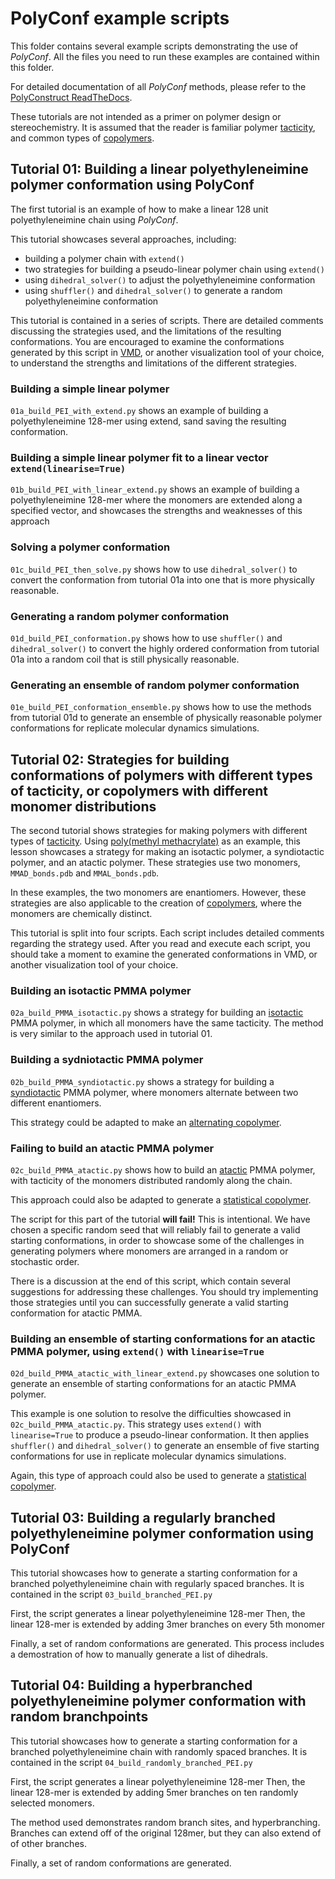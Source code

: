 # PolyConf example scripts

This folder contains several example scripts demonstrating the use of *PolyConf*.  All the files you need to run these examples are contained within this folder.

For detailed documentation of all *PolyConf* methods, please refer to the [PolyConstruct ReadTheDocs](https://polyconstruct.readthedocs.io/en/latest/index.html).

These tutorials are not intended as a primer on polymer design or stereochemistry.  It is assumed that the reader is familiar polymer [tacticity](https://en.wikipedia.org/wiki/Tacticity), and common types of [copolymers](https://en.wikipedia.org/wiki/Copolymer).

## Tutorial 01:  Building a linear polyethyleneimine polymer conformation using PolyConf

The first tutorial is an example of how to make a linear 128 unit polyethyleneimine chain using *PolyConf*. 

This tutorial showcases several approaches, including:

* building a polymer chain with `extend()`
* two strategies for building a pseudo-linear polymer chain using `extend()`
* using `dihedral_solver()` to adjust the polyethyleneimine conformation
* using `shuffler()` and `dihedral_solver()` to generate a random polyethyleneimine conformation

This tutorial is contained in a series of scripts.  There are detailed comments discussing the strategies used, and the limitations of the resulting conformations.  You are encouraged to examine the conformations generated by this script in [VMD](https://www.ks.uiuc.edu/Research/vmd/), or another visualization tool of your choice, to understand the strengths and limitations of the different strategies.

### Building a simple linear polymer

`01a_build_PEI_with_extend.py` shows an example of building a polyethyleneimine 128-mer using extend, sand saving the resulting conformation.

### Building a simple linear polymer fit to a linear vector `extend(linearise=True)`

`01b_build_PEI_with_linear_extend.py` shows an example of building a polyethyleneimine 128-mer where the monomers are extended along a specified vector, and showcases the strengths and weaknesses of this approach

### Solving a polymer conformation

`01c_build_PEI_then_solve.py` shows how to use `dihedral_solver()` to convert the conformation from tutorial 01a into one that is more physically reasonable.

### Generating a random polymer conformation

`01d_build_PEI_conformation.py` shows how to use `shuffler()` and `dihedral_solver()` to convert the highly ordered conformation from tutorial 01a into a random coil that is still physically reasonable.

### Generating an ensemble of random polymer conformation

`01e_build_PEI_conformation_ensemble.py` shows how to use the methods from tutorial 01d to generate an ensemble of physically reasonable polymer conformations for replicate molecular dynamics simulations.

## Tutorial 02:  Strategies for building conformations of polymers with different types of tacticity, or copolymers with different monomer distributions

The second tutorial shows strategies for making polymers with different types of [tacticity](https://en.wikipedia.org/wiki/Tacticity).  Using [poly(methyl methacrylate)](https://en.wikipedia.org/wiki/Poly(methyl_methacrylate)) as an example, this lesson showcases a strategy for making an isotactic polymer, a syndiotactic polymer, and an atactic polymer.  These strategies use two monomers, `MMAD_bonds.pdb` and `MMAL_bonds.pdb`.  

In these examples, the two monomers are enantiomers.  However, these strategies are also applicable to the creation of [copolymers](https://en.wikipedia.org/wiki/Copolymer), where the monomers are chemically distinct.

This tutorial is split into four scripts.  Each script includes detailed comments regarding the strategy used.  After you read and execute each script, you should take a moment to examine the generated conformations in VMD, or another visualization tool of your choice.

### Building an isotactic PMMA polymer

`02a_build_PMMA_isotactic.py` shows a strategy for building an [isotactic](https://en.wikipedia.org/wiki/Tacticity#Isotactic_polymers) PMMA polymer, in which all monomers have the same tacticity.  The method is very similar to the approach used in tutorial 01.

### Building a sydniotactic PMMA polymer

`02b_build_PMMA_syndiotactic.py` shows a strategy for building a [syndiotactic](https://en.wikipedia.org/wiki/Tacticity#Syndiotactic_polymers) PMMA polymer, where monomers alternate between two different enantiomers.  

This strategy could be adapted to make an [alternating copolymer](https://en.wikipedia.org/wiki/Copolymer#Alternating_copolymers).

### Failing to build an atactic PMMA polymer

`02c_build_PMMA_atactic.py` shows how to build an [atactic](https://en.wikipedia.org/wiki/Tacticity#Atactic_polymers) PMMA polymer, with tacticity of the monomers distributed randomly along the chain.  

This approach could also be adapted to generate a [statistical copolymer](https://en.wikipedia.org/wiki/Copolymer#Statistical_copolymers).

The script for this part of the tutorial **will fail!** This is intentional.  We have chosen a specific random seed that will reliably fail to generate a valid starting conformations, in order to showcase some of the challenges in generating polymers where monomers are arranged in a random or stochastic order.

There is a discussion at the end of this script, which contain several suggestions for addressing these challenges.  You should try implementing those strategies until you can successfully generate a valid starting conformation for atactic PMMA.

### Building an ensemble of starting conformations for an atactic PMMA polymer, using `extend()` with `linearise=True`

`02d_build_PMMA_atactic_with_linear_extend.py` showcases one solution to generate an ensemble of starting conformations for an atactic PMMA polymer.

This example is one solution to resolve the difficulties showcased in `02c_build_PMMA_atactic.py`.  This strategy uses  `extend()` with `linearise=True` to produce a pseudo-linear conformation.   It then applies `shuffler()` and `dihedral_solver()` to generate an ensemble of five starting conformations for use in replicate molecular dynamics simulations.  

Again, this type of approach could also be used to generate a [statistical copolymer](https://en.wikipedia.org/wiki/Copolymer#Statistical_copolymers).

## Tutorial 03:  Building a regularly branched polyethyleneimine polymer conformation using PolyConf

This tutorial showcases how to generate a starting conformation for a branched polyethyleneimine chain with regularly spaced branches. It is contained in the script `03_build_branched_PEI.py`

First, the script generates a linear polyethyleneimine 128-mer
Then, the linear 128-mer is extended by adding 3mer branches on every 5th monomer

Finally, a set of random conformations are generated.  This process includes a demostration of how to manually generate a list of dihedrals.
  
## Tutorial 04:  Building a hyperbranched polyethyleneimine polymer conformation with random branchpoints

This tutorial showcases how to generate a starting conformation for a branched polyethyleneimine chain with randomly spaced branches. It is contained in the script `04_build_randomly_branched_PEI.py`

First, the script generates a linear polyethyleneimine 128-mer
Then, the linear 128-mer is extended by adding 5mer branches on ten randomly selected monomers.

The method used demonstrates random branch sites, and hyperbranching.  Branches can extend off of the original 128mer, but they can also extend of of other branches.

Finally, a set of random conformations are generated.  